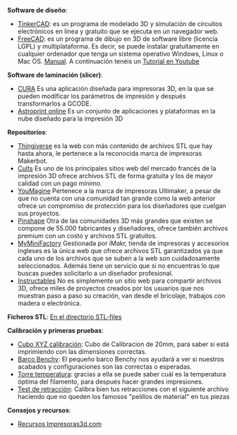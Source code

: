 <b>Software de diseño</b>:
- [TinkerCAD](https://www.tinkercad.com/): es un programa de modelado 3D y simulación de circuitos electrónicos en línea y gratuito que se ejecuta en un navegador web.
- [FreeCAD](http://www.freecadweb.org/wiki/index.php?title=Download/es): es un programa de dibujo en 3D de software libre (licencia LGPL) y multiplataforma. Es decir, se puede instalar gratuitamente en cualquier ordenador que tenga un sistema operativo Windows, Linux o Mac OS. [Manual](http://www.iearobotics.com/wiki/index.php?title=Dise%C3%B1o_de_piezas_con_Freecad). A continuación tenéis un [Tutorial en Youtube](https://youtube.com/playlist?list=PLmnz0JqIMEzWQV-3ce9tVB_LFH9a91YHf)

<b>Software de laminación (slicer)</b>:
- [CURA](https://ultimaker.com/en/products/ultimaker-cura-software) Es una aplicación diseñada para impresoras 3D, en la que se pueden modificar los parámetros de impresión y después transformarlos a GCODE.
- [Astroprint online](https://www.astroprint.com/plans-and-pricing) Es un conjunto de aplicaciones y plataformas en la nube diseñado para la impresión 3D

<b>Repositorios</b>:
- [Thingiverse](https://www.thingiverse.com) es la web con más contenido de archivos STL que hay hasta ahora, le pertenece a la reconocida marca de impresoras Makerbot. 
- [Cults](https://cults3d.com) Es uno de los principales sitios web del mercado francés de la impresión 3D ofrece archivos STL de forma gratuita y los de mayor calidad con un pago mínimo.
- [YouMagine](https://www.youmagine.com) Pertenece a la marca de impresoras Ultimaker, a pesar de que no cuenta con una comunidad tan grande como la web anterior ofrece un compromiso de protección para los diseñadores que cuelgan sus proyectos. 
- [Pinshape](https://pinshape.com) Otra de las comunidades 3D más grandes que existen se compone de 55.000 fabricantes y diseñadores, ofrece también archivos premium con un costo y archivos STL gratuitos.
- [MyMiniFactory](https://www.myminifactory.com) Gestionada por iMakr, tienda de impresoras y accesorios ingleses es la única web que ofrece archivos STL garantizados ya que cada uno de los archivos que se suben a la web son cuidadosamente seleccionados. Además tiene un servicio que si no encuentras lo que buscas puedes solicitarlo a un diseñador profesional.
- [Instructables](https://www.instructables.com) No es simplemente un sitio web para compartir archivos 3D, ofrece miles de proyectos creados por los usuarios que nos muestran paso a paso su creación, van desde el bricolaje, trabajos con madera o electrónica.

<b>Ficheros STL</b>:
[En el directorio STL-files](https://github.com/astrojc/micro-bit/tree/main/STL-files)

<b>Calibración y primeras pruebas</b>:
- [Cubo XYZ calibración](https://www.thingiverse.com/thing:1278865): Cubo de Calibracion de 20mm, para saber si está imprimiendo con las dimensiones correctas.
- [Barco Benchy](https://www.thingiverse.com/thing:763622): El pequeño barco Benchy nos ayudará a ver si nuestros acabados y configuraciones son las correctas o esperadas. 
- [Torre temperatura](https://www.thingiverse.com/thing:2729076/files): gracias a ella se puede saber cuál es la temperatura óptima del filamento, para después hacer grandes impresiones.
- [Test de retracción](https://www.thingiverse.com/thing:3420677): Calibra bien tus retracciones con el siguiente archivo haciendo que no queden los famosos "pelillos de material" en tus piezas

<b>Consejos y recursos</b>:
- [Recursos Impresoras3d.com](https://www.impresoras3d.com/recursos/)
